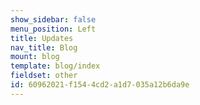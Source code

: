 ```yaml
---
show_sidebar: false
menu_position: Left
title: Updates
nav_title: Blog
mount: blog
template: blog/index
fieldset: other
id: 60962021-f154-4cd2-a1d7-035a12b6da9e
---
```

